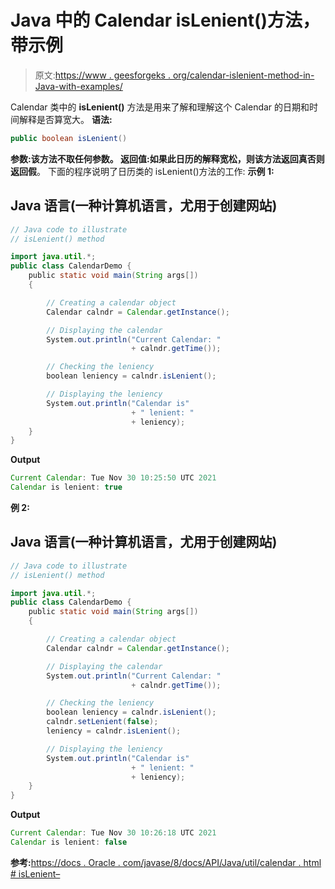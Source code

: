 # Java 中的 Calendar isLenient()方法，带示例

> 原文:[https://www . geesforgeks . org/calendar-islenient-method-in-Java-with-examples/](https://www.geeksforgeeks.org/calendar-islenient-method-in-java-with-examples/)

Calendar 类中的 **isLenient()** 方法是用来了解和理解这个 Calendar 的日期和时间解释是否算宽大。
**语法:**

```java
public boolean isLenient()
```

**参数:**该方法不取任何参数。
**返回值:**如果此日历的解释宽松，则该方法返回**真**否则返回**假**。
下面的程序说明了日历类的 isLenient()方法的工作:
**示例 1:**

## Java 语言(一种计算机语言，尤用于创建网站)

```java
// Java code to illustrate
// isLenient() method

import java.util.*;
public class CalendarDemo {
    public static void main(String args[])
    {

        // Creating a calendar object
        Calendar calndr = Calendar.getInstance();

        // Displaying the calendar
        System.out.println("Current Calendar: "
                           + calndr.getTime());

        // Checking the leniency
        boolean leniency = calndr.isLenient();

        // Displaying the leniency
        System.out.println("Calendar is"
                           + " lenient: "
                           + leniency);
    }
}
```

**Output**

```java
Current Calendar: Tue Nov 30 10:25:50 UTC 2021
Calendar is lenient: true
```

**例 2:**

## Java 语言(一种计算机语言，尤用于创建网站)

```java
// Java code to illustrate
// isLenient() method

import java.util.*;
public class CalendarDemo {
    public static void main(String args[])
    {

        // Creating a calendar object
        Calendar calndr = Calendar.getInstance();

        // Displaying the calendar
        System.out.println("Current Calendar: "
                           + calndr.getTime());

        // Checking the leniency
        boolean leniency = calndr.isLenient();
        calndr.setLenient(false);
        leniency = calndr.isLenient();

        // Displaying the leniency
        System.out.println("Calendar is"
                           + " lenient: "
                           + leniency);
    }
}
```

**Output**

```java
Current Calendar: Tue Nov 30 10:26:18 UTC 2021
Calendar is lenient: false
```

**参考:**[https://docs . Oracle . com/javase/8/docs/API/Java/util/calendar . html # isLenient–](https://docs.oracle.com/javase/8/docs/api/java/util/Calendar.html#isLenient--)